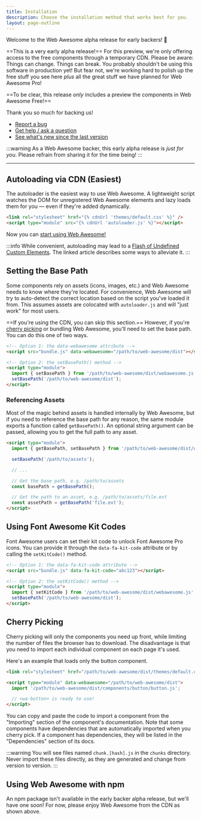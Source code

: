 ```yaml
---
title: Installation
description: Choose the installation method that works best for you.
layout: page-outline
---
```


Welcome to the Web Awesome alpha release for early backers! 👋

==This is a very early alpha release!== For this preview, we're only offering access to the free components through a temporary CDN. Please be aware: Things can change. Things can break. You probably shouldn't be using this software in production yet! But fear not, we're working hard to polish up the free stuff you see here _plus_ all the great stuff we have planned for Web Awesome Pro!

==To be clear, this release _only_ includes a preview the components in Web Awesome Free!==

Thank you so much for backing us!

- [Report a bug](https://github.com/shoelace-style/webawesome-alpha/issues)
- [Get help / ask a question](https://github.com/shoelace-style/webawesome-alpha/discussions)
- [See what's new since the last version](/docs/resources/changelog)

:::warning
As a Web Awesome backer, this early alpha release is _just for you_. Please refrain from sharing it for the time being!
:::

---

## Autoloading via CDN (Easiest)

The autoloader is the easiest way to use Web Awesome. A lightweight script watches the DOM for unregistered Web Awesome elements and lazy loads them for you — even if they're added dynamically.

```html
<link rel="stylesheet" href="{% cdnUrl 'themes/default.css' %}" />
<script type="module" src="{% cdnUrl 'autoloader.js' %}"></script>
```

Now you can [start using Web Awesome!](/getting-started/usage)

:::info
While convenient, autoloading may lead to a [Flash of Undefined Custom Elements](https://www.abeautifulsite.net/posts/flash-of-undefined-custom-elements/). The linked article describes some ways to alleviate it.
:::

## Setting the Base Path

Some components rely on assets (icons, images, etc.) and Web Awesome needs to know where they're located. For convenience, Web Awesome will try to auto-detect the correct location based on the script you've loaded it from. This assumes assets are colocated with `autoloader.js` and will "just work" for most users.

==If you're using the CDN, you can skip this section.== However, if you're [cherry picking](#cherry-picking) or bundling Web Awesome, you'll need to set the base path. You can do this one of two ways.

```html
<!-- Option 1: the data-webawesome attribute -->
<script src="bundle.js" data-webawesome="/path/to/web-awesome/dist"></script>

<!-- Option 2: the setBasePath() method -->
<script type="module">
  import { setBasePath } from '/path/to/web-awesome/dist/webawesome.js';
  setBasePath('/path/to/web-awesome/dist');
</script>
```

### Referencing Assets

Most of the magic behind assets is handled internally by Web Awesome, but if you need to reference the base path for any reason, the same module exports a function called `getBasePath()`. An optional string argument can be passed, allowing you to get the full path to any asset.

```html
<script type="module">
  import { getBasePath, setBasePath } from '/path/to/web-awesome/dist/webawesome.js';

  setBasePath('/path/to/assets');

  // ...

  // Get the base path, e.g. /path/to/assets
  const basePath = getBasePath();

  // Get the path to an asset, e.g. /path/to/assets/file.ext
  const assetPath = getBasePath('file.ext');
</script>
```

## Using Font Awesome Kit Codes

Font Awesome users can set their kit code to unlock Font Awesome Pro icons. You can provide it through the `data-fa-kit-code` attribute or by calling the `setKitCode()` method.

```html
<!-- Option 1: the data-fa-kit-code attribute -->
<script src="bundle.js" data-fa-kit-code="abc123"></script>

<!-- Option 2: the setKitCode() method -->
<script type="module">
  import { setKitCode } from '/path/to/web-awesome/dist/webawesome.js';
  setBasePath('/path/to/web-awesome/dist');
</script>
```

## Cherry Picking

Cherry picking will only the components you need up front, while limiting the number of files the browser has to download. The disadvantage is that you need to import each individual component on each page it's used.

Here's an example that loads only the button component.

```html
<link rel="stylesheet" href="/path/to/web-awesome/dist/themes/default.css" />

<script type="module" data-webawesome="/path/to/web-awesome/dist">
  import '/path/to/web-awesome/dist/components/button/button.js';

  // <wa-button> is ready to use!
</script>
```

You can copy and paste the code to import a component from the "Importing" section of the component's documentation. Note that some components have dependencies that are automatically imported when you cherry pick. If a component has dependencies, they will be listed in the "Dependencies" section of its docs.

:::warning
You will see files named `chunk.[hash].js` in the `chunks` directory. Never import these files directly, as they are generated and change from version to version.
:::

## Using Web Awesome with npm

An npm package isn't available in the early backer alpha release, but we'll have one soon! For now, please enjoy Web Awesome from the CDN as shown above.
